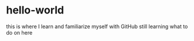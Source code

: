 # hello-world
this is where I learn and familiarize myself with GitHub
still learning what to do on here
